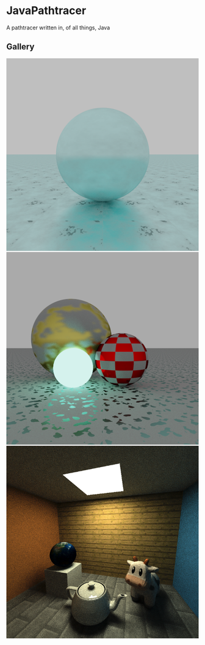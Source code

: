 # JavaPathtracer
A pathtracer written in, of all things, Java

## Gallery
![diamond floor](images/dirtydiamond.png)
![materials demo](images/materials.png)
![scene](images/scene.png)